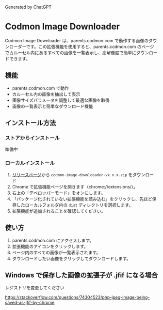 Generated by ChatGPT

# Codmon Image Downloader

Codmon Image Downloader は、parents.codmon.com で動作する画像のダウンローダーです。この拡張機能を使用すると、parents.codmon.com のページでカルーセル内にあるすべての画像を一覧表示し、高解像度で簡単にダウンロードできます。

## 機能

- parents.codmon.com で動作
- カルーセル内の画像を抽出して表示
- 画像サイズパラメータを調整して最適な画像を取得
- 画像の一覧表示と簡単なダウンロード機能

## インストール方法

### ストアからインストール

準備中

### ローカルインストール

1. [リリースページ](https://github.com/kurechon/codmon-chrome-extension/releases)から `codmon-image-downloeader-vx.x.x.zip` をダウンロード
2. Chrome で拡張機能ページを開きます（chrome://extensions/）。
3. 右上の「デベロッパーモード」をオンにします。
4. 「パッケージ化されていない拡張機能を読み込む」をクリックし、先ほど保存したローカルフォルダ内の `dist` ディレクトリを選択します。
5. 拡張機能が追加されることを確認してください。

## 使い方

1. parents.codmon.com にアクセスします。
2. 拡張機能のアイコンをクリックします。
3. ページ内のすべての画像が一覧表示されます。
4. ダウンロードしたい画像をクリックしてダウンロードします。

## Windows で保存した画像の拡張子が .jfif になる場合

レジストリを変更してください

https://stackoverflow.com/questions/74304523/php-jpeg-image-being-saved-as-jfif-by-chrome
